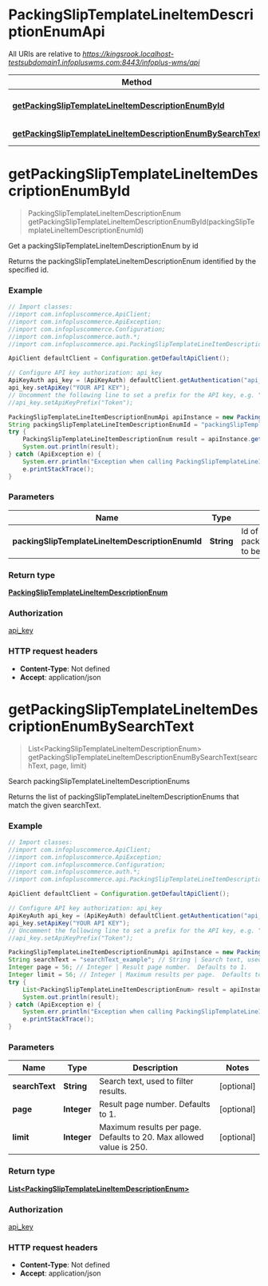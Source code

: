 # PackingSlipTemplateLineItemDescriptionEnumApi

All URIs are relative to *https://kingsrook.localhost-testsubdomain1.infopluswms.com:8443/infoplus-wms/api*

Method | HTTP request | Description
------------- | ------------- | -------------
[**getPackingSlipTemplateLineItemDescriptionEnumById**](PackingSlipTemplateLineItemDescriptionEnumApi.md#getPackingSlipTemplateLineItemDescriptionEnumById) | **GET** /beta/packingSlipTemplateLineItemDescriptionEnum/{packingSlipTemplateLineItemDescriptionEnumId} | Get a packingSlipTemplateLineItemDescriptionEnum by id
[**getPackingSlipTemplateLineItemDescriptionEnumBySearchText**](PackingSlipTemplateLineItemDescriptionEnumApi.md#getPackingSlipTemplateLineItemDescriptionEnumBySearchText) | **GET** /beta/packingSlipTemplateLineItemDescriptionEnum/search | Search packingSlipTemplateLineItemDescriptionEnums


<a name="getPackingSlipTemplateLineItemDescriptionEnumById"></a>
# **getPackingSlipTemplateLineItemDescriptionEnumById**
> PackingSlipTemplateLineItemDescriptionEnum getPackingSlipTemplateLineItemDescriptionEnumById(packingSlipTemplateLineItemDescriptionEnumId)

Get a packingSlipTemplateLineItemDescriptionEnum by id

Returns the packingSlipTemplateLineItemDescriptionEnum identified by the specified id.

### Example
```java
// Import classes:
//import com.infopluscommerce.ApiClient;
//import com.infopluscommerce.ApiException;
//import com.infopluscommerce.Configuration;
//import com.infopluscommerce.auth.*;
//import com.infopluscommerce.api.PackingSlipTemplateLineItemDescriptionEnumApi;

ApiClient defaultClient = Configuration.getDefaultApiClient();

// Configure API key authorization: api_key
ApiKeyAuth api_key = (ApiKeyAuth) defaultClient.getAuthentication("api_key");
api_key.setApiKey("YOUR API KEY");
// Uncomment the following line to set a prefix for the API key, e.g. "Token" (defaults to null)
//api_key.setApiKeyPrefix("Token");

PackingSlipTemplateLineItemDescriptionEnumApi apiInstance = new PackingSlipTemplateLineItemDescriptionEnumApi();
String packingSlipTemplateLineItemDescriptionEnumId = "packingSlipTemplateLineItemDescriptionEnumId_example"; // String | Id of packingSlipTemplateLineItemDescriptionEnum to be returned.
try {
    PackingSlipTemplateLineItemDescriptionEnum result = apiInstance.getPackingSlipTemplateLineItemDescriptionEnumById(packingSlipTemplateLineItemDescriptionEnumId);
    System.out.println(result);
} catch (ApiException e) {
    System.err.println("Exception when calling PackingSlipTemplateLineItemDescriptionEnumApi#getPackingSlipTemplateLineItemDescriptionEnumById");
    e.printStackTrace();
}
```

### Parameters

Name | Type | Description  | Notes
------------- | ------------- | ------------- | -------------
 **packingSlipTemplateLineItemDescriptionEnumId** | **String**| Id of packingSlipTemplateLineItemDescriptionEnum to be returned. |

### Return type

[**PackingSlipTemplateLineItemDescriptionEnum**](PackingSlipTemplateLineItemDescriptionEnum.md)

### Authorization

[api_key](../README.md#api_key)

### HTTP request headers

 - **Content-Type**: Not defined
 - **Accept**: application/json

<a name="getPackingSlipTemplateLineItemDescriptionEnumBySearchText"></a>
# **getPackingSlipTemplateLineItemDescriptionEnumBySearchText**
> List&lt;PackingSlipTemplateLineItemDescriptionEnum&gt; getPackingSlipTemplateLineItemDescriptionEnumBySearchText(searchText, page, limit)

Search packingSlipTemplateLineItemDescriptionEnums

Returns the list of packingSlipTemplateLineItemDescriptionEnums that match the given searchText.

### Example
```java
// Import classes:
//import com.infopluscommerce.ApiClient;
//import com.infopluscommerce.ApiException;
//import com.infopluscommerce.Configuration;
//import com.infopluscommerce.auth.*;
//import com.infopluscommerce.api.PackingSlipTemplateLineItemDescriptionEnumApi;

ApiClient defaultClient = Configuration.getDefaultApiClient();

// Configure API key authorization: api_key
ApiKeyAuth api_key = (ApiKeyAuth) defaultClient.getAuthentication("api_key");
api_key.setApiKey("YOUR API KEY");
// Uncomment the following line to set a prefix for the API key, e.g. "Token" (defaults to null)
//api_key.setApiKeyPrefix("Token");

PackingSlipTemplateLineItemDescriptionEnumApi apiInstance = new PackingSlipTemplateLineItemDescriptionEnumApi();
String searchText = "searchText_example"; // String | Search text, used to filter results.
Integer page = 56; // Integer | Result page number.  Defaults to 1.
Integer limit = 56; // Integer | Maximum results per page.  Defaults to 20.  Max allowed value is 250.
try {
    List<PackingSlipTemplateLineItemDescriptionEnum> result = apiInstance.getPackingSlipTemplateLineItemDescriptionEnumBySearchText(searchText, page, limit);
    System.out.println(result);
} catch (ApiException e) {
    System.err.println("Exception when calling PackingSlipTemplateLineItemDescriptionEnumApi#getPackingSlipTemplateLineItemDescriptionEnumBySearchText");
    e.printStackTrace();
}
```

### Parameters

Name | Type | Description  | Notes
------------- | ------------- | ------------- | -------------
 **searchText** | **String**| Search text, used to filter results. | [optional]
 **page** | **Integer**| Result page number.  Defaults to 1. | [optional]
 **limit** | **Integer**| Maximum results per page.  Defaults to 20.  Max allowed value is 250. | [optional]

### Return type

[**List&lt;PackingSlipTemplateLineItemDescriptionEnum&gt;**](PackingSlipTemplateLineItemDescriptionEnum.md)

### Authorization

[api_key](../README.md#api_key)

### HTTP request headers

 - **Content-Type**: Not defined
 - **Accept**: application/json

